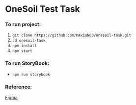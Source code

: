# OneSoil Test Task

### To run project:
1. ```git clone https://github.com/MaxioN03/onesoil-task.git```
2. ```cd onesoil-task```
3. ```npm install```
4. ```npm start```

### To run StoryBook:
* ```npm run storybook```

### Reference:
[Figma](https://www.figma.com/file/6RIgcbqjc7xIyMrGr1JniM/Untitled?node-id=0%3A1)


